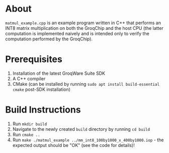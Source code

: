 # About
`matmul_example.cpp` is an example program written in C++ that performs an INT8
matrix multiplication on both the GroqChip and the host CPU (the latter computation 
is implemented naively and is intended only to verify the computation performed by 
the GroqChip).

# Prerequisites

1. Installation of the latest GroqWare Suite SDK
2. A C++ compiler
3. CMake (can be installed by running `sudo apt install build-essential cmake` post-SDK installation)

# Build Instructions

1. Run `mkdir build`
2. Navigate to the newly created `build` directory by running `cd build`
3. Run `cmake ..`
4. Run `make ./matmul_example ../mm_int8_100by1000_x_400by1000.iop` - the
expected output should be "OK" (see the code for details)!
